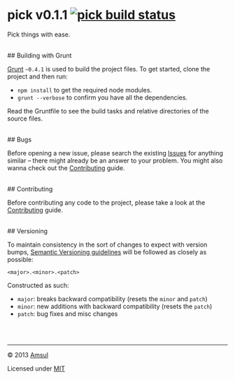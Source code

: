# pick v0.1.1 [![pick build status](https://travis-ci.org/amsul/pick.js.png)](https://travis-ci.org/amsul/pick.js)

Pick things with ease.




<br>
## Building with Grunt

[Grunt](http://gruntjs.com/) `~0.4.1` is used to build the project files. To get started, clone the project and then run:

- `npm install` to get the required node modules.
- `grunt --verbose` to confirm you have all the dependencies.


Read the Gruntfile to see the build tasks and relative directories of the source files.




<br>
## Bugs

Before opening a new issue, please search the existing [Issues](https://github.com/amsul/pick.js/issues) for anything similar – there might already be an answer to your problem. You might also wanna check out the [Contributing](https://github.com/amsul/pick.js/blob/gh-pages/CONTRIBUTING.md) guide.




<br>
## Contributing

Before contributing any code to the project, please take a look at the [Contributing](https://github.com/amsul/pick.js/blob/gh-pages/CONTRIBUTING.md) guide.




<br>
## Versioning

To maintain consistency in the sort of changes to expect with version bumps, [Semantic Versioning guidelines](http://semver.org/) will be followed as closely as possible:

`<major>.<minor>.<patch>`

Constructed as such:

- `major`: breaks backward compatibility (resets the `minor` and `patch`)
- `minor`: new additions with backward compatibility (resets the `patch`)
- `patch`: bug fixes and misc changes




<br><br>

---

© 2013 [Amsul](http://twitter.com/amsul_)

Licensed under [MIT](http://amsul.ca/MIT)